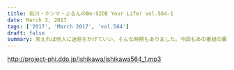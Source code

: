 ```yaml
---
title: 石川・ホンマ・ぶるんのBe-SIDE Your Life! vol.564-1
date: March 3, 2017
tags: ['2017', 'March 2017', 'vol.564']
draft: false
summary: 笑えれば他人に迷惑をかけていい、そんな時期もありました。今回もあの番組の裏話、、、石川さんも丸くなりました？SAITO
---
```


http://project-phi.ddo.jp/ishikawa/ishikawa564_1.mp3